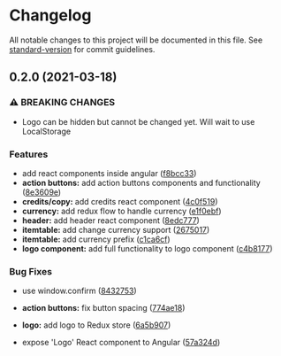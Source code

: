 # Changelog

All notable changes to this project will be documented in this file. See [standard-version](https://github.com/conventional-changelog/standard-version) for commit guidelines.

## 0.2.0 (2021-03-18)


### ⚠ BREAKING CHANGES

* Logo can be hidden but cannot be changed yet. Will wait to use LocalStorage

### Features

* add react components inside angular ([f8bcc33](https://github.com/emanu-dev/react-invoicing/commit/f8bcc333493f7dcb4c222fad4169b7a59daf2e70))
* **action buttons:** add action buttons components and functionality ([8e3609e](https://github.com/emanu-dev/react-invoicing/commit/8e3609e0af4e6428f84991d08fc3c3cc69bb4d71))
* **credits/copy:** add credits react component ([4c0f519](https://github.com/emanu-dev/react-invoicing/commit/4c0f519d79fdf9063aae0fb2e0d5b15b28d12c9e))
* **currency:** add redux flow to handle currency ([e1f0ebf](https://github.com/emanu-dev/react-invoicing/commit/e1f0ebff8348ab3de4bad16a26d5184d612f8e49))
* **header:** add header react component ([8edc777](https://github.com/emanu-dev/react-invoicing/commit/8edc77768bb2b99693fc0414df2ab63b56bd080c))
* **itemtable:** add change currency support ([2675017](https://github.com/emanu-dev/react-invoicing/commit/26750177c61ddbceebd2df9580bec4629f3fe06c))
* **itemtable:** add currency prefix ([c1ca6cf](https://github.com/emanu-dev/react-invoicing/commit/c1ca6cf1a5bd0d152fd92e287a85bc8ea47a6321))
* **logo component:** add full functionality to logo component ([c4b8177](https://github.com/emanu-dev/react-invoicing/commit/c4b81778881e696fff38144a4257cc59c9fd3d22))


### Bug Fixes

* use window.confirm ([8432753](https://github.com/emanu-dev/react-invoicing/commit/843275347f7b5475937ffd04f09e4e0bd8d46422))
* **action buttons:** fix button spacing ([774ae18](https://github.com/emanu-dev/react-invoicing/commit/774ae18a77bb566464e9360d9224576cc4538d66))
* **logo:** add logo to Redux store ([6a5b907](https://github.com/emanu-dev/react-invoicing/commit/6a5b90776400c7c46a24cb02e619c8272d441a60))


* expose 'Logo' React component to Angular ([57a324d](https://github.com/emanu-dev/react-invoicing/commit/57a324d9032816818533c61c146913f2648046d4))
